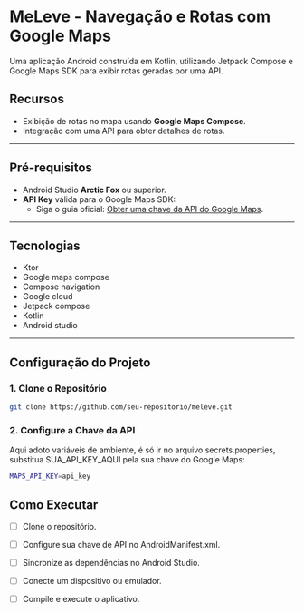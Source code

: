 # **MeLeve - Navegação e Rotas com Google Maps**

Uma aplicação Android construída em Kotlin, utilizando Jetpack Compose e Google Maps SDK para exibir rotas geradas por uma API.

## **Recursos**

- Exibição de rotas no mapa usando **Google Maps Compose**.
- Integração com uma API para obter detalhes de rotas.

---

## **Pré-requisitos**

- Android Studio **Arctic Fox** ou superior.
- **API Key** válida para o Google Maps SDK:
    - Siga o guia oficial: [Obter uma chave da API do Google Maps](https://developers.google.com/maps/documentation/android-sdk/get-api-key).

---
## **Tecnologias**
- Ktor
- Google maps compose
- Compose navigation
- Google cloud
- Jetpack compose
- Kotlin
- Android studio
---

## **Configuração do Projeto**

### 1. Clone o Repositório

```bash  
git clone https://github.com/seu-repositorio/meleve.git
```

### 2. Configure a Chave da API
Aqui adoto variáveis de ambiente, é só ir no arquivo secrets.properties, substitua SUA_API_KEY_AQUI pela sua chave do Google Maps:
```bash
MAPS_API_KEY=api_key
```

## **Como Executar**
- [ ] Clone o repositório.
- [ ] Configure sua chave de API no AndroidManifest.xml.
- [ ] Sincronize as dependências no Android Studio.
- [ ] Conecte um dispositivo ou emulador.
- [ ] Compile e execute o aplicativo.


